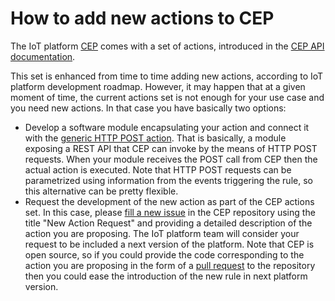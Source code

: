 # How to add new actions to CEP

The IoT platform [CEP](../cep.md) comes with a set of actions, introduced in the [CEP API documentation](../cep_api.md).

This set is enhanced from time to time adding new actions, according to IoT platform development roadmap.
However, it may happen that at a given moment of time, the current actions set is not enough for your use case 
and you need new actions. In that case you have basically two options:

* Develop a software module encapsulating your action and connect it with the 
  [generic HTTP POST action](https://github.com/telefonicaid/perseo-fe/blob/master/documentation/plain_rules.md#http-request-action). 
  That is basically, a module exposing a REST API that CEP can invoke by the means of HTTP 
  POST requests. When your module receives the POST call from CEP then the actual action is executed. Note that HTTP POST
  requests can be parametrized using information from the events triggering the rule, so this alternative can be pretty
  flexible. 
* Request the development of the new action as part of the CEP actions set. In this case, please [fill 
  a new issue](https://github.com/telefonicaid/perseo-fe/issues/new) in the CEP repository using the title 
  "New Action Request" and providing a detailed description of the action you are proposing. The IoT platform 
  team will consider your request to be included a next version of the platform. Note that CEP is open source, so 
  if you could provide the code corresponding to the action you are proposing in the form of 
  a [pull request](https://help.github.com/articles/about-pull-requests) to the repository then you could ease 
  the introduction of the new rule in next platform version.
  